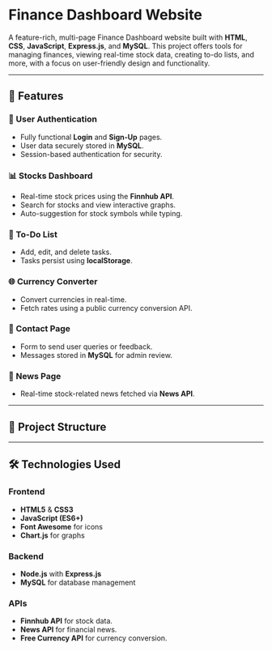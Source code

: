 # Finance Dashboard Website

A feature-rich, multi-page Finance Dashboard website built with **HTML**, **CSS**, **JavaScript**, **Express.js**, and **MySQL**. This project offers tools for managing finances, viewing real-time stock data, creating to-do lists, and more, with a focus on user-friendly design and functionality.

---

## 🚀 Features

### 🔑 User Authentication
- Fully functional **Login** and **Sign-Up** pages.
- User data securely stored in **MySQL**.
- Session-based authentication for security.

### 📊 Stocks Dashboard
- Real-time stock prices using the **Finnhub API**.
- Search for stocks and view interactive graphs.
- Auto-suggestion for stock symbols while typing.

### 📝 To-Do List
- Add, edit, and delete tasks.
- Tasks persist using **localStorage**.

### 🌐 Currency Converter
- Convert currencies in real-time.
- Fetch rates using a public currency conversion API.

### 📩 Contact Page
- Form to send user queries or feedback.
- Messages stored in **MySQL** for admin review.

### 📰 News Page
- Real-time stock-related news fetched via **News API**.

---

## 📂 Project Structure


---

## 🛠️ Technologies Used

### Frontend
- **HTML5** & **CSS3**
- **JavaScript (ES6+)**
- **Font Awesome** for icons
- **Chart.js** for graphs

### Backend
- **Node.js** with **Express.js**
- **MySQL** for database management

### APIs
- **Finnhub API** for stock data.
- **News API** for financial news.
- **Free Currency API** for currency conversion.
